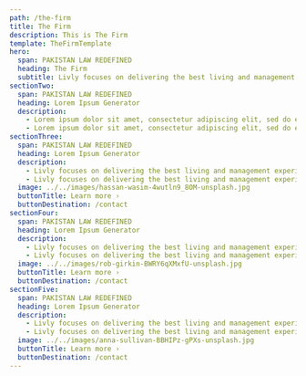 ```yaml
---
path: /the-firm
title: The Firm
description: This is The Firm
template: TheFirmTemplate
hero:
  span: PAKISTAN LAW REDEFINED
  heading: The Firm
  subtitle: Livly focuses on delivering the best living and management experiences through modern apartment technology.
sectionTwo:
  span: PAKISTAN LAW REDEFINED
  heading: Lorem Ipsum Generator
  description:
    - Lorem ipsum dolor sit amet, consectetur adipiscing elit, sed do eiusmod tempor incididunt ut labore et dolore magna aliqua. Mauris nunc congue nisi vitae suscipit tellus mauris a. Semper viverra nam libero justo.
    - Lorem ipsum dolor sit amet, consectetur adipiscing elit, sed do eiusmod tempor incididunt ut labore et dolore magna aliqua. Mauris nunc congue nisi vitae suscipit tellus mauris a. Semper viverra nam libero justo. Sed viverra tellus in hac. Pulvinar proin gravida hendrerit lectus a.
sectionThree:
  span: PAKISTAN LAW REDEFINED
  heading: Lorem Ipsum Generator
  description:
    - Livly focuses on delivering the best living and management experiences through modern apartment technology. Livly focuses on delivering the best living and management experiences through modern apartment technology.
    - Livly focuses on delivering the best living and management experiences through modern apartment technology. Livly focuses on delivering the best living and management experiences through modern apartment technology.
  image: ../../images/hassan-wasim-4wutln9_8OM-unsplash.jpg
  buttonTitle: Learn more ›
  buttonDestination: /contact
sectionFour:
  span: PAKISTAN LAW REDEFINED
  heading: Lorem Ipsum Generator
  description:
    - Livly focuses on delivering the best living and management experiences through modern apartment technology. Livly focuses on delivering the best living and management experiences through modern apartment technology.
    - Livly focuses on delivering the best living and management experiences through modern apartment technology. Livly focuses on delivering the best living and management experiences through modern apartment technology.
  image: ../../images/rob-girkin-BWRY6qXMxfU-unsplash.jpg
  buttonTitle: Learn more ›
  buttonDestination: /contact
sectionFive:
  span: PAKISTAN LAW REDEFINED
  heading: Lorem Ipsum Generator
  description:
    - Livly focuses on delivering the best living and management experiences through modern apartment technology. Livly focuses on delivering the best living and management experiences through modern apartment technology.
    - Livly focuses on delivering the best living and management experiences through modern apartment technology. Livly focuses on delivering the best living and management experiences through modern apartment technology.
  image: ../../images/anna-sullivan-BBHIPz-gPXs-unsplash.jpg
  buttonTitle: Learn more ›
  buttonDestination: /contact
---
```

